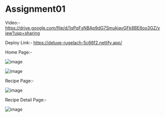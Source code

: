 # Assignment01

Video:- https://drive.google.com/file/d/1qPqFsNBAp9dG7SmukjavGFk8BE6oo3GZ/view?usp=sharing

Deploy Link:- https://deluxe-rugelach-5c66f2.netlify.app/


Home Page:-


![image](https://github.com/sangamk04/Assignment01/assets/99814514/428b3278-53b5-4c20-bbe5-018367da1c25)

![image](https://github.com/sangamk04/Assignment01/assets/99814514/71a04b26-5c03-429f-8347-43967eacacdc)

Recipe Page:- 

![image](https://github.com/sangamk04/Assignment01/assets/99814514/4f15bb4f-5552-4db8-992b-19e618ff546c)


Recipe Detail Page:- 

![image](https://github.com/sangamk04/Assignment01/assets/99814514/b7bc8954-e5c3-4063-b104-0edac6fb64f9)



